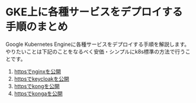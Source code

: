 # GKE上に各種サービスをデプロイする手順のまとめ

Google Kubernetes Engineに各種サービスをデプロイする手順を解説します。やりたいことは下記のことをなるべく安価・シンプルにk8s標準の方法で行うことです。

1. [httpsでnginxを公開](./1.nginx.md)
2. [httpsでkeycloakを公開](./2.keycloak.md)
3. [httpsでkongを公開](./3.kong.md)
4. [httpsでkongaを公開](./4.konga.md)
